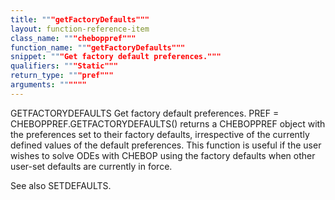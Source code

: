 ```yaml
---
title: """getFactoryDefaults"""
layout: function-reference-item
class_name: """cheboppref"""
function_name: """getFactoryDefaults"""
snippet: """Get factory default preferences."""
qualifiers: """Static"""
return_type: """pref"""
arguments: """"""
---
```


 GETFACTORYDEFAULTS   Get factory default preferences.
    PREF = CHEBOPPREF.GETFACTORYDEFAULTS() returns a CHEBOPPREF
    object with the preferences set to their factory defaults,
    irrespective of the currently defined values of the default
    preferences.  This function is useful if the user wishes to
    solve ODEs with CHEBOP using the factory defaults when other
    user-set defaults are currently in force.
 
  See also SETDEFAULTS.
